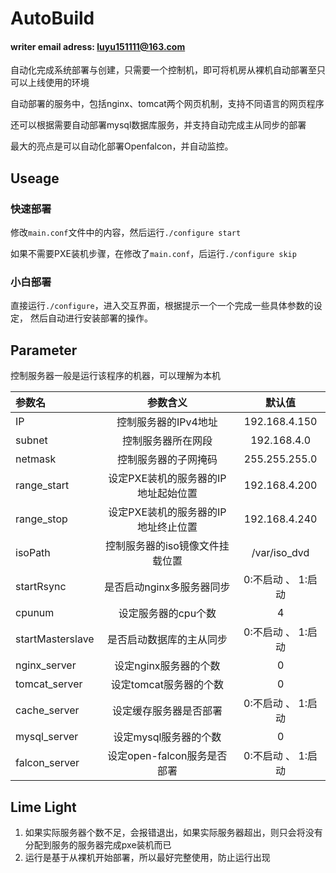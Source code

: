 AutoBuild
===
#### writer email adress: luyu151111@163.com

自动化完成系统部署与创建，只需要一个控制机，即可将机房从裸机自动部署至只可以上线使用的环境

自动部署的服务中，包括nginx、tomcat两个网页机制，支持不同语言的网页程序

还可以根据需要自动部署mysql数据库服务，并支持自动完成主从同步的部署

最大的亮点是可以自动化部署Openfalcon，并自动监控。

## Useage

### 快速部署
修改`main.conf`文件中的内容，然后运行`./configure start`

如果不需要PXE装机步骤，在修改了`main.conf`，后运行`./configure skip`

### 小白部署

直接运行`./configure`，进入交互界面，根据提示一个一个完成一些具体参数的设定，
然后自动进行安装部署的操作。

## Parameter

控制服务器一般是运行该程序的机器，可以理解为本机

| 参数名 | 参数含义 | 默认值 |
|:------------- |:---------------:| :---------------:|
| IP | 控制服务器的IPv4地址 | 192.168.4.150 |
| subnet | 控制服务器所在网段 | 192.168.4.0 |
| netmask | 控制服务器的子网掩码 | 255.255.255.0 |
| range_start | 设定PXE装机的服务器的IP地址起始位置 | 192.168.4.200 |
| range_stop | 设定PXE装机的服务器的IP地址终止位置 | 192.168.4.240 |
| isoPath | 控制服务器的iso镜像文件挂载位置 | /var/iso_dvd |
| startRsync | 是否启动nginx多服务器同步 | 0:不启动 、 1:启动 |
| cpunum | 设定服务器的cpu个数 | 4 |
| startMasterslave | 是否启动数据库的主从同步 | 0:不启动 、 1:启动 |
| nginx_server | 设定nginx服务器的个数 | 0 |
| tomcat_server | 设定tomcat服务器的个数 | 0 |
| cache_server | 设定缓存服务器是否部署 | 0:不启动 、 1:启动 |
| mysql_server | 设定mysql服务器的个数 | 0 |
| falcon_server | 设定open-falcon服务是否部署 | 0:不启动 、 1:启动 |

## Lime Light

1. 如果实际服务器个数不足，会报错退出，如果实际服务器超出，则只会将没有分配到服务的服务器完成pxe装机而已
2. 运行是基于从裸机开始部署，所以最好完整使用，防止运行出现
